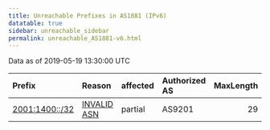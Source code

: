 ```yaml
---
title: Unreachable Prefixes in AS1881 (IPv6)
datatable: true
sidebar: unreachable_sidebar
permalink: unreachable_AS1881-v6.html
---
```


Data as of 2019-05-19 13:30:00 UTC


<div class="datatable-begin"></div>

| Prefix                                                 | Reason                                                                                               | affected   | Authorized AS   |   MaxLength | Anchor                                         |   unreachable /48s |
|:-------------------------------------------------------|:-----------------------------------------------------------------------------------------------------|:-----------|:----------------|------------:|:-----------------------------------------------|-------------------:|
| [2001:1400::/32](https://stat.ripe.net/2001:1400::/32) | [INVALID ASN](https://rpki-validator.ripe.net/announcement-preview?asn=AS1881&prefix=2001:1400::/32) | partial    | AS9201          |          29 | [RIPE](unreachable_RIPE_NCC_RPKI_Root-v6.html) |              65536 |

<div class="datatable-end"></div>